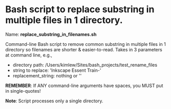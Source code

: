 # Bash script to replace substring in multiple files in 1 directory.

Name: **replace_substring_in_filenames.sh**

Command-line Bash script to remove common substring in multiple files in 1 directory so filenames are shorter & easier-to-read. Takes in 3 parameters at command line, e.g.,

- directory path: /Users/kimlew/Sites/bash_projects/test_rename_files
- string to replace: 'Inkscape Essent Train-'
- replacement_string: nothing or ''

**REMEMBER**: If ANY command-line arguments have spaces, you MUST put in single-quotes!

**Note**: Script processes only a single directory.
